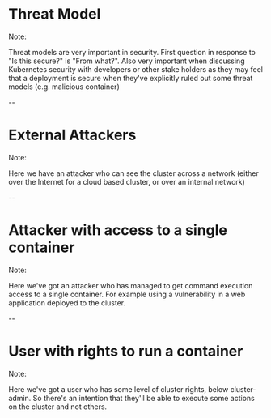 # Threat Model

Note:

Threat models are very important in security.  First question in response to "Is this secure?" is "From what?".  Also very important when discussing Kubernetes security with developers or other stake holders as they may feel that a deployment is secure when they've explicitly ruled out some threat models (e.g. malicious container)

--

# External Attackers

Note:

Here we have an attacker who can see the cluster across a network (either over the Internet for a cloud based cluster, or over an internal network)

--

# Attacker with access to a single container

Note:

Here we've got an attacker who has managed to get command execution access to a single container.  For example using a vulnerability in a web application deployed to the cluster.

--

# User with rights to run a container

Note: 

Here we've got a user who has some level of cluster rights, below cluster-admin. So there's an intention that they'll be able to execute some actions on the cluster and not others.
